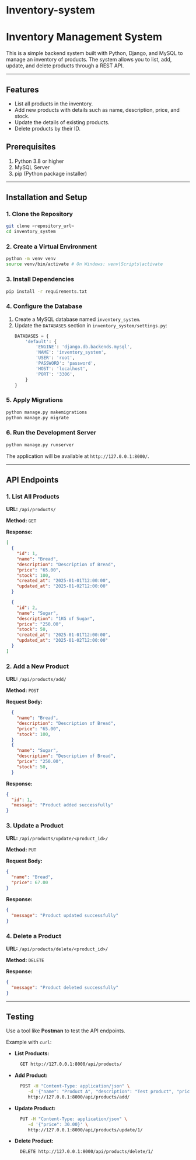 # Inventory-system

# Inventory Management System

This is a simple backend system built with Python, Django, and MySQL to manage an inventory of products. The system allows you to list, add, update, and delete products through a REST API.

---

## Features

- List all products in the inventory.
- Add new products with details such as name, description, price, and stock.
- Update the details of existing products.
- Delete products by their ID.


## Prerequisites

1. Python 3.8 or higher
2. MySQL Server
3. pip (Python package installer)

---

## Installation and Setup

### 1. Clone the Repository
```bash
git clone <repository_url>
cd inventory_system
```

### 2. Create a Virtual Environment
```bash
python -m venv venv
source venv/bin/activate # On Windows: venv\Scripts\activate
```

### 3. Install Dependencies
```bash
pip install -r requirements.txt
```

### 4. Configure the Database

1. Create a MySQL database named `inventory_system`.
2. Update the `DATABASES` section in `inventory_system/settings.py`:
   ```python
   DATABASES = {
       'default': {
           'ENGINE': 'django.db.backends.mysql',
           'NAME': 'inventory_system',
           'USER': 'root',
           'PASSWORD': 'password',
           'HOST': 'localhost',
           'PORT': '3306',
       }
   }
   ```

### 5. Apply Migrations
```bash
python manage.py makemigrations
python manage.py migrate
```

### 6. Run the Development Server
```bash
python manage.py runserver
```

The application will be available at `http://127.0.0.1:8000/`.

---

## API Endpoints

### 1. List All Products
**URL:** `/api/products/`

**Method:** `GET`

**Response:**
```json
[
  {
    "id": 1,
    "name": "Bread",
    "description": "Description of Bread",
    "price": "65.00",
    "stock": 100,
    "created_at": "2025-01-01T12:00:00",
    "updated_at": "2025-01-02T12:00:00"
  }

  {
    "id": 2,
    "name": "Sugar",
    "description": "1KG of Sugar",
    "price": "250.00",
    "stock": 50,
    "created_at": "2025-01-01T12:00:00",
    "updated_at": "2025-01-02T12:00:00"
  }
]
```

### 2. Add a New Product
**URL:** `/api/products/add/`

**Method:** `POST`

**Request Body:**
```json
  {
    "name": "Bread",
    "description": "Description of Bread",
    "price": "65.00",
    "stock": 100,
  }
  {
    "name": "Sugar",
    "description": "Description of Bread",
    "price": "250.00",
    "stock": 50,
  }
```

**Response:**
```json
{
  "id": 1,
  "message": "Product added successfully"
}
```

### 3. Update a Product
**URL:** `/api/products/update/<product_id>/`

**Method:** `PUT`

**Request Body:**
```json
{
  "name": "Bread",
  "price": 67.00
}
```

**Response:**
```json
{
  "message": "Product updated successfully"
}
```

### 4. Delete a Product
**URL:** `/api/products/delete/<product_id>/`

**Method:** `DELETE`

**Response:**
```json
{
  "message": "Product deleted successfully"
}
```

---

## Testing

Use a tool like **Postman** to test the API endpoints.

Example with `curl`:

- **List Products:**
  ```bash
    GET http://127.0.0.1:8000/api/products/
  ```

- **Add Product:**
  ```bash
    POST -H "Content-Type: application/json" \
       -d '{"name": "Product A", "description": "Test product", "price": 20.50, "stock": 50}' \
       http://127.0.0.1:8000/api/products/add/
  ```

- **Update Product:**
  ```bash
    PUT -H "Content-Type: application/json" \
       -d '{"price": 30.00}' \
       http://127.0.0.1:8000/api/products/update/1/
  ```

- **Delete Product:**
  ```bash
    DELETE http://127.0.0.1:8000/api/products/delete/1/
  ```


